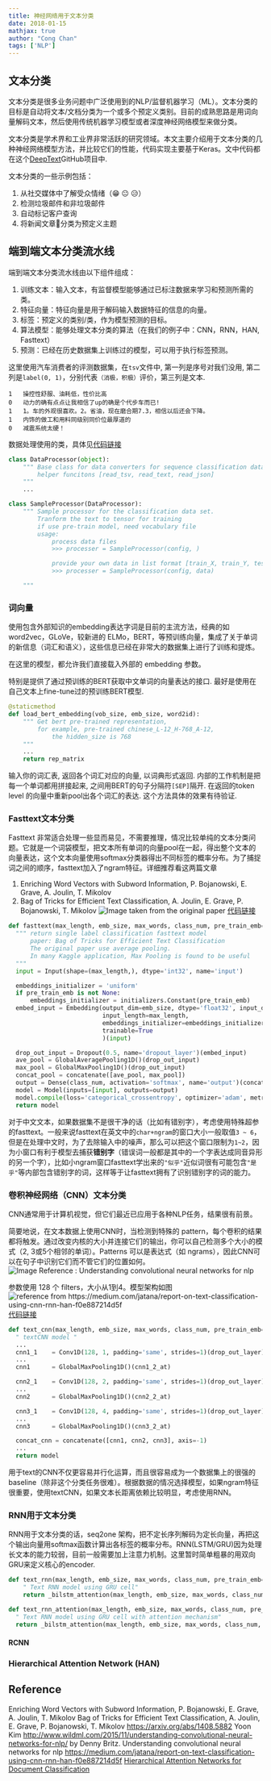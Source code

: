 ```yaml
---
title: 神经网络用于文本分类
date: 2018-01-15
mathjax: true
author: "Cong Chan"
tags: ['NLP']
---
```

## 文本分类
文本分类是很多业务问题中广泛使用到的NLP/监督机器学习（ML）。文本分类的目标是自动将文本/文档分类为一个或多个预定义类别。目前的成熟思路是用词向量解码文本，然后使用传统机器学习模型或者深度神经网络模型来做分类。

文本分类是学术界和工业界非常活跃的研究领域。本文主要介绍用于文本分类的几种神经网络模型方法，并比较它们的性能，代码实现主要基于Keras。文中代码都在这个[DeepText](https://github.com/congchan/DeepText)GitHub项目中.
<!-- more -->

文本分类的一些示例包括：
1. 从社交媒体中了解受众情绪（😁 😐 😥）
2. 检测垃圾邮件和非垃圾邮件
3. 自动标记客户查询
4. 将新闻文章📰分类为预定义主题

## 端到端文本分类流水线
端到端文本分类流水线由以下组件组成：
1. 训练文本：输入文本，有监督模型能够通过已标注数据来学习和预测所需的类。
2. 特征向量：特征向量是用于解码输入数据特征的信息的向量。
3. 标签：预定义的类别/类，作为模型预测的目标。
4. 算法模型：能够处理文本分类的算法（在我们的例子中：CNN，RNN，HAN, Fasttext）
5. 预测：已经在历史数据集上训练过的模型，可以用于执行标签预测。

这里使用汽车消费者的评测数据集，在`tsv`文件中, 第一列是序号对我们没用, 第二列是`label(0, 1)`，分别代表`（消极，积极）`评价，第三列是文本.
```
1	操控性舒服、油耗低，性价比高
0	动力的确有点点让我相信了up的确是个代步车而已!
1	1。车的外观很喜欢。2。省油，现在磨合期7.3，相信以后还会下降。
1	内饰的做工和用料同级别同价位最厚道的
0	减震系统太硬！
```
数据处理使用的类，具体见[代码链接](https://github.com/congchan/DeepText/blob/a33fe1b8e895916b26bc658f0a02ac8253291d8a/data_process.py#L29)
```python
class DataProcessor(object):
    """ Base class for data converters for sequence classification data sets.
        helper funcitons [read_tsv, read_text, read_json]
    """
    ...

class SampleProcessor(DataProcessor):
    """ Sample processor for the classification data set.
        Tranform the text to tensor for training
        if use pre-train model, need vocabulary file
        usage:
            process data files
            >>> processer = SampleProcessor(config, )

            provide your own data in list format [train_X, train_Y, test_X, test_Y]
            >>> processer = SampleProcessor(config, data)

    """
```

### 词向量
使用包含外部知识的embedding表达字词是目前的主流方法，经典的如word2vec，GLoVe，较新进的 ELMo，BERT，等预训练向量，集成了关于单词的新信息（词汇和语义），这些信息已经在非常大的数据集上进行了训练和提炼。

在这里的模型，都允许我们直接载入外部的 embedding 参数。

特别是提供了通过预训练的BERT获取中文单词的向量表达的接口. 最好是使用在自己文本上fine-tune过的预训练BERT模型.
```python
@staticmethod
def load_bert_embedding(vob_size, emb_size, word2id):
    """ Get bert pre-trained representation,
        for example, pre-trained chinese_L-12_H-768_A-12,
            the hidden_size is 768
    """
    ...
    return rep_matrix
```
输入你的词汇表, 返回各个词汇对应的向量, 以词典形式返回. 内部的工作机制是把每一个单词都用拼接起来, 之间用BERT的句子分隔符`[SEP]`隔开. 在返回的token level 的向量中重新pool出各个词汇的表达. 这个方法具体的效果有待验证.

### Fasttext文本分类
Fasttext 非常适合处理一些显而易见，不需要推理，情况比较单纯的文本分类问题。它就是一个词袋模型，把文本所有单词的向量pool在一起，得出整个文本的向量表达，这个文本向量使用softmax分类器得出不同标签的概率分布。为了捕捉词之间的顺序，fasttext加入了ngram特征。详细推荐看这两篇文章
1. Enriching Word Vectors with Subword Information, P. Bojanowski, E. Grave, A. Joulin, T. Mikolov
2. Bag of Tricks for Efficient Text Classification, A. Joulin, E. Grave, P. Bojanowski, T. Mikolov
![](/images/fasttext.png "Image taken from the original paper")
[代码链接](https://github.com/congchan/DeepText/blob/a33fe1b8e895916b26bc658f0a02ac8253291d8a/models.py#L133)
```python
def fasttext(max_length, emb_size, max_words, class_num, pre_train_emb=None):
  """ return single label classification fasttext model
      paper: Bag of Tricks for Efficient Text Classification
      The original paper use average pooling.
      In many Kaggle application, Max Pooling is found to be useful
  """
  input = Input(shape=(max_length,), dtype='int32', name='input')

  embeddings_initializer = 'uniform'
  if pre_train_emb is not None:
      embeddings_initializer = initializers.Constant(pre_train_emb)
  embed_input = Embedding(output_dim=emb_size, dtype='float32', input_dim=max_words + 1,
                          input_length=max_length,
                          embeddings_initializer=embeddings_initializer,
                          trainable=True
                          )(input)

  drop_out_input = Dropout(0.5, name='dropout_layer')(embed_input)
  ave_pool = GlobalAveragePooling1D()(drop_out_input)
  max_pool = GlobalMaxPooling1D()(drop_out_input)
  concat_pool = concatenate([ave_pool, max_pool])
  output = Dense(class_num, activation='softmax', name='output')(concat_pool)
  model = Model(inputs=[input], outputs=output)
  model.compile(loss='categorical_crossentropy', optimizer='adam', metrics=['accuracy'])
  return model
```
对于中文文本，如果数据集不是很干净的话（比如有错别字），考虑使用特殊超参的fasttext。一般来说fasttext在英文中的`char+ngram`的窗口大小一般取值`3 ~ 6`，但是在处理中文时，为了去除输入中的噪声，那么可以把这个窗口限制为`1~2`，因为小窗口有利于模型去捕获**错别字**（错误词一般都是其中的一个字表达成同音异形的另一个字），比如小ngram窗口fasttext学出来的`"似乎"`近似词很有可能包含`"是乎"`等内部包含错别字的词，这样等于让fasttext拥有了识别错别字的词的能力。

### 卷积神经网络（CNN）文本分类
CNN通常用于计算机视觉，但它们最近已应用于各种NLP任务，结果很有前景。

简要地说，在文本数据上使用CNN时，当检测到特殊的 pattern，每个卷积的结果都将触发。通过改变内核的大小并连接它们的输出，你可以自己检测多个大小的模式（2, 3或5个相邻的单词）。Patterns 可以是表达式（如 ngrams），因此CNN可以在句子中识别它们而不管它们的位置如何。
![](/images/textCNN.png "Image Reference : Understanding convolutional neural networks for nlp")

参数使用 128 个 filters，大小从1到4。模型架构如图![](/images/textCNNarch.png "reference from https://medium.com/jatana/report-on-text-classification-using-cnn-rnn-han-f0e887214d5f")
[代码链接](https://github.com/congchan/DeepText/blob/a33fe1b8e895916b26bc658f0a02ac8253291d8a/models.py#L161)
```python
def text_cnn(max_length, emb_size, max_words, class_num, pre_train_emb=None):
  " textCNN model "
  ...
  cnn1_1    = Conv1D(128, 1, padding='same', strides=1)(drop_out_layer)
  ...
  cnn1      = GlobalMaxPooling1D()(cnn1_2_at)

  cnn2_1    = Conv1D(128, 2, padding='same', strides=1)(drop_out_layer)
  ...
  cnn2      = GlobalMaxPooling1D()(cnn2_2_at)

  cnn3_1    = Conv1D(128, 4, padding='same', strides=1)(drop_out_layer)
  ...
  cnn3      = GlobalMaxPooling1D()(cnn3_2_at)

  concat_cnn = concatenate([cnn1, cnn2, cnn3], axis=-1)
  ...
  return model
```
用于text的CNN不仅更容易并行化运算，而且很容易成为一个数据集上的很强的baseline（除非这个分类任务很难）。根据数据的情况选择模型，如果ngram特征很重要，使用textCNN，如果文本长距离依赖比较明显，考虑使用RNN。

### RNN用于文本分类
RNN用于文本分类的话，seq2one 架构，把不定长序列解码为定长向量，再把这个输出向量用softmax函数计算出各标签的概率分布。RNN(LSTM/GRU)因为处理长文本的能力较弱，目前一般需要加上注意力机制。这里暂时简单粗暴的用双向GRU来定义核心的encoder.
```python
def text_rnn(max_length, emb_size, max_words, class_num, pre_train_emb=None):
    " Text RNN model using GRU cell"
    return _bilstm_attention(max_length, emb_size, max_words, class_num, False, pre_train_emb)

def text_rnn_attention(max_length, emb_size, max_words, class_num, pre_train_emb=None):
  " Text RNN model using GRU cell with attention mechanism"
  return _bilstm_attention(max_length, emb_size, max_words, class_num, True, pre_train_emb)
```

#### RCNN

### Hierarchical Attention Network (HAN)

## Reference
Enriching Word Vectors with Subword Information, P. Bojanowski, E. Grave, A. Joulin, T. Mikolov
Bag of Tricks for Efficient Text Classification, A. Joulin, E. Grave, P. Bojanowski, T. Mikolov
https://arxiv.org/abs/1408.5882 Yoon Kim
http://www.wildml.com/2015/11/understanding-convolutional-neural-networks-for-nlp/ by Denny Britz.
Understanding convolutional neural networks for nlp
https://medium.com/jatana/report-on-text-classification-using-cnn-rnn-han-f0e887214d5f
[Hierarchical Attention Networks for Document Classification ](https://www.cs.cmu.edu/~diyiy/docs/naacl16.pdf)

